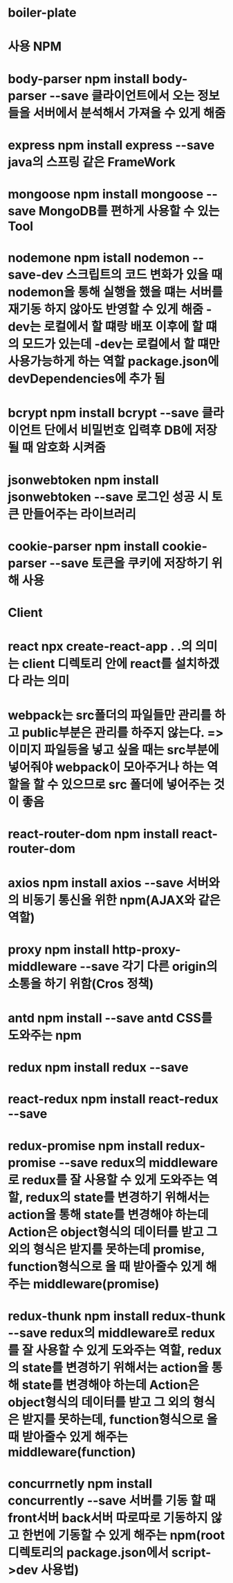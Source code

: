 # boiler-plate
# 사용 NPM
# body-parser npm install body-parser --save  클라이언트에서 오는 정보들을 서버에서 분석해서 가져올 수 있게 해줌
# express npm install express --save          java의 스프링 같은 FrameWork
# mongoose npm install mongoose --save        MongoDB를 편하게 사용할 수 있는 Tool
# nodemone npm istall nodemon --save-dev      스크립트의 코드 변화가 있을 때 nodemon을 통해 실행을 했을 떄는 서버를 재기동 하지 않아도 반영할 수 있게 해줌 -dev는 로컬에서 할 떄랑 배포 이후에 할 떄의 모드가 있는데 -dev는 로컬에서 할 떄만 사용가능하게 하는 역할 package.json에 devDependencies에 추가 됨
# bcrypt npm install bcrypt --save            클라이언트 단에서 비밀번호 입력후 DB에 저장 될 때 암호화 시켜줌
# jsonwebtoken npm install jsonwebtoken --save  로그인 성공 시 토큰 만들어주는 라이브러리
# cookie-parser npm install cookie-parser --save 토큰을 쿠키에 저장하기 위해 사용

# Client
# react npx create-react-app . .의 의미는 client 디렉토리 안에 react를 설치하겠다 라는 의미
# webpack는 src폴더의 파일들만 관리를 하고 public부분은 관리를 하주지 않는다. => 이미지 파일등을 넣고 싶을 때는 src부분에 넣어줘야 webpack이 모아주거나 하는 역할을 할 수 있으므로 src 폴더에 넣어주는 것이 좋음
# react-router-dom npm install react-router-dom
# axios npm install axios --save 서버와의 비동기 통신을 위한 npm(AJAX와 같은 역할)
# proxy npm install http-proxy-middleware --save 각기 다른 origin의 소통을 하기 위함(Cros 정책)
# antd npm install --save antd CSS를 도와주는 npm
# redux npm install redux --save
# react-redux npm install react-redux --save
# redux-promise npm install redux-promise --save redux의 middleware로 redux를 잘 사용할 수 있게 도와주는 역할, redux의 state를 변경하기 위해서는 action을 통해 state를 변경해야 하는데 Action은 object형식의 데이터를 받고 그 외의 형식은 받지를 못하는데 promise, function형식으로 올 때 받아줄수 있게 해주는 middleware(promise)
# redux-thunk npm install redux-thunk --save redux의 middleware로 redux를 잘 사용할 수 있게 도와주는 역할, redux의 state를 변경하기 위해서는 action을 통해 state를 변경해야 하는데 Action은 object형식의 데이터를 받고 그 외의 형식은 받지를 못하는데, function형식으로 올 때 받아줄수 있게 해주는 middleware(function)

# concurrnetly npm install concurrently --save 서버를 기동 할 때 front서버 back서버 따로따로 기동하지 않고 한번에 기동할 수 있게 해주는 npm(root 디렉토리의 package.json에서 script->dev 사용법)